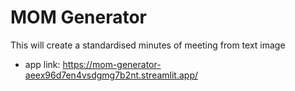 # MOM Generator
This will create a standardised minutes of meeting from text image

* app link: https://mom-generator-aeex96d7en4vsdgmg7b2nt.streamlit.app/
